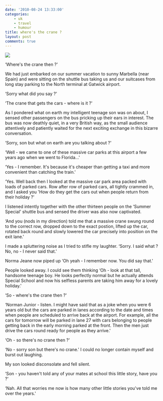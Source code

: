 ```yaml
---
date: '2010-08-24 13:33:00'
categories:
    - uk
    - travel
    - humour
title: where's the crane ?
layout: post
comments: true
---
```

<a href="http://picasaweb.google.com/lh/photo/-nLJKv8_fvJvAnGtJ-_Pug?feat=embedwebsite"><img src="http://lh6.ggpht.com/_l2uGy1RGCiE/THPAS6mHZMI/AAAAAAAABm4/gGMyTKYuAHg/s400/airport_parking.jpg" /></a>

‘Where's the crane then ?'

We had just embarked on our summer vacation to sunny Marbella (near
Spain) and were sitting on the shuttle bus taking us and our suitcases
from long stay parking to the North terminal at Gatwick airport.

‘Sorry what did you say ?'

‘The crane that gets the cars - where is it ?'

As I pondered what on earth my intelligent teenage son was on about, I
sensed other passengers on the bus pricking up their ears in interest.
The bus was now deathly quiet, in a very British way, as the small
audience attentively and patiently waited for the next exciting exchange
in this bizarre conversation.

‘Sorry, son but what on earth are you talking about ?'

‘Well - we came to one of these massive car parks at this airport a few
years ago when we went to Florida…'

‘Yes - I remember. It's because it's cheaper than getting a taxi and
more convenient than catching the train.'

‘Yes. Well back then I looked at the massive car park area packed with
loads of parked cars. Row after row of parked cars, all tightly crammed
in, and I asked you 'How do they get the cars out when people return
from their holiday ?'

I listened intently together with the other thirteen people on the
‘Summer Special' shuttle bus and sensed the driver was also now
captivated.

‘And you (nods in my direction) told me that a massive crane swung round
to the correct row, dropped down to the exact postion, lifted up the
car, rotated back round and slowly lowered the car precisely into
position on the exit lane.'

I made a spluttering noise as I tried to stifle my laughter. ‘Sorry. I
said what ? No, no - I never said that.'

Norma Jeane now piped up ‘Oh yeah - I remember now. You did say that.'

People looked away. I could see them thinking ‘Oh - look at that tall,
handsome teenage boy. He looks perfectly normal but he actually attends
Special School and now his selfless parents are taking him away for a
lovely holiday.'

‘So - where's the crane then ?'

‘Norman Junior - listen. I might have said that as a joke when you were
6 years old but the cars are parked in lanes according to the date and
times when people are scheduled to arrive back at the airport. For
example, all the cars for tomorrow will be parked in lane 27 with cars
belonging to people getting back in the early morning parked at the
front. Then the men just drive the cars round ready for people as they
arrive.'

‘Oh - so there's no crane then ?'

‘No - sorry son but there's no crane.' I could no longer contain myself
and burst out laughing.

My son looked disconsolate and fell silent.

‘Son - you haven't told any of your mates at school this little story,
have you ?'

‘Nah. All that worries me now is how many other little stories you've
told me over the years.'
